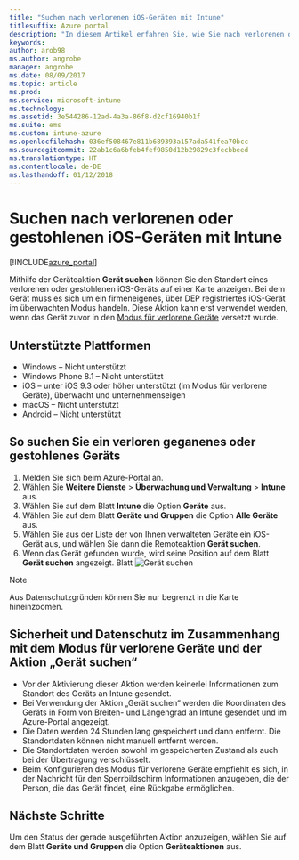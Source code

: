 ```yaml
---
title: "Suchen nach verlorenen iOS-Geräten mit Intune"
titlesuffix: Azure portal
description: "In diesem Artikel erfahren Sie, wie Sie nach verlorenen oder gestohlenen iOS-Geräten mit Intune suchen."
keywords: 
author: arob98
ms.author: angrobe
manager: angrobe
ms.date: 08/09/2017
ms.topic: article
ms.prod: 
ms.service: microsoft-intune
ms.technology: 
ms.assetid: 3e544286-12ad-4a3a-86f8-d2cf16940b1f
ms.suite: ems
ms.custom: intune-azure
ms.openlocfilehash: 036ef508467e811b689393a157ada541fea70bcc
ms.sourcegitcommit: 22ab1c6a6bfeb4fef9850d12b29829c3fecbbeed
ms.translationtype: HT
ms.contentlocale: de-DE
ms.lasthandoff: 01/12/2018
---
```

# <a name="locate-lost-or-stolen-ios-devices-with-intune"></a>Suchen nach verlorenen oder gestohlenen iOS-Geräten mit Intune


[!INCLUDE[azure_portal](./includes/azure_portal.md)]

Mithilfe der Geräteaktion **Gerät suchen** können Sie den Standort eines verlorenen oder gestohlenen iOS-Geräts auf einer Karte anzeigen. Bei dem Gerät muss es sich um ein firmeneigenes, über DEP registriertes iOS-Gerät im überwachten Modus handeln. Diese Aktion kann erst verwendet werden, wenn das Gerät zuvor in den [Modus für verlorene Geräte](/intune-azure/manage-devices/lost-mode.md) versetzt wurde.

## <a name="supported-platforms"></a>Unterstützte Plattformen

- Windows – Nicht unterstützt
- Windows Phone 8.1 – Nicht unterstützt
- iOS – unter iOS 9.3 oder höher unterstützt (im Modus für verlorene Geräte), überwacht und unternehmenseigen
- macOS – Nicht unterstützt
- Android – Nicht unterstützt

## <a name="how-to-locate-a-lost-or-stolen-device"></a>So suchen Sie ein verloren geganenes oder gestohlenes Geräts

1. Melden Sie sich beim Azure-Portal an.
2. Wählen Sie **Weitere Dienste** > **Überwachung und Verwaltung** > **Intune** aus.
3. Wählen Sie auf dem Blatt **Intune** die Option **Geräte** aus.
4. Wählen Sie auf dem Blatt **Geräte und Gruppen** die Option **Alle Geräte** aus.
5. Wählen Sie aus der Liste der von Ihnen verwalteten Geräte ein iOS-Gerät aus, und wählen Sie dann die Remoteaktion **Gerät suchen**.
6. Wenn das Gerät gefunden wurde, wird seine Position auf dem Blatt **Gerät suchen** angezeigt.
    Blatt ![Gerät suchen](./media/locate-device.png)

>[!NOTE]
>Aus Datenschutzgründen können Sie nur begrenzt in die Karte hineinzoomen.

## <a name="security-and-privacy-information-for-the-lost-mode-and-locate-device-actions"></a>Sicherheit und Datenschutz im Zusammenhang mit dem Modus für verlorene Geräte und der Aktion „Gerät suchen“
- Vor der Aktivierung dieser Aktion werden keinerlei Informationen zum Standort des Geräts an Intune gesendet.
- Bei Verwendung der Aktion „Gerät suchen“ werden die Koordinaten des Geräts in Form von Breiten- und Längengrad an Intune gesendet und im Azure-Portal angezeigt.
- Die Daten werden 24 Stunden lang gespeichert und dann entfernt. Die Standortdaten können nicht manuell entfernt werden.
- Die Standortdaten werden sowohl im gespeicherten Zustand als auch bei der Übertragung verschlüsselt.
- Beim Konfigurieren des Modus für verlorene Geräte empfiehlt es sich, in der Nachricht für den Sperrbildschirm Informationen anzugeben, die der Person, die das Gerät findet, eine Rückgabe ermöglichen.


## <a name="next-steps"></a>Nächste Schritte

Um den Status der gerade ausgeführten Aktion anzuzeigen, wählen Sie auf dem Blatt **Geräte und Gruppen** die Option **Geräteaktionen** aus.
